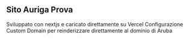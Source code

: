 ## Sito Auriga Prova
Sviluppato con nextjs e caricato direttamente su Vercel
Configurazione Custom Domain per reinderizzare direttamente al dominio di Aruba